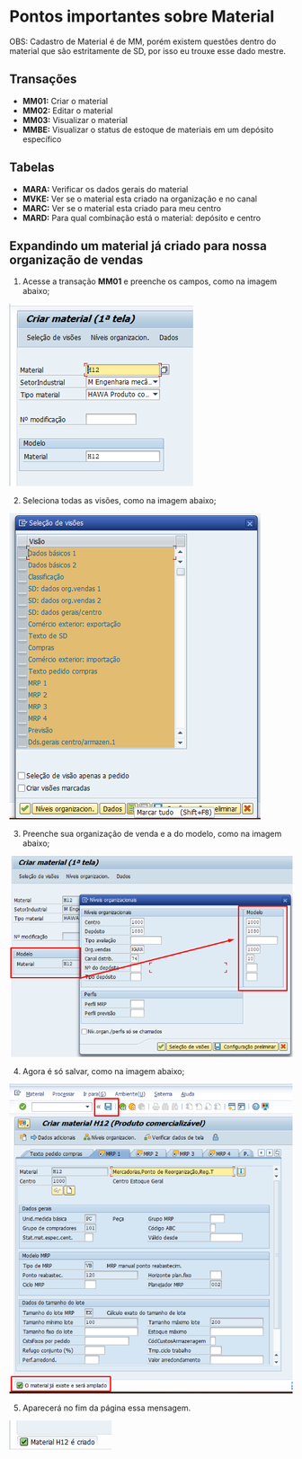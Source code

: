 # Pontos importantes sobre Material

OBS: Cadastro de Material é de MM, porém existem questões dentro do material que são estritamente de SD, por isso eu trouxe esse dado mestre.


## Transações

- **MM01:** Criar o material
- **MM02:** Editar o material 
- **MM03:** Visualizar o material
- **MMBE:** Visualizar o status de estoque de materiais em um depósito específico 


## Tabelas

- **MARA:** Verificar os dados gerais do material
- **MVKE:** Ver se o material esta criado na organização e no canal
- **MARC:** Ver se o material esta criado para meu centro 
- **MARD:** Para qual combinação está o material: depósito e centro


## Expandindo um material já criado para nossa organização de vendas

1. Acesse a transação **MM01** e preenche os campos, como na imagem abaixo;   

![MM01](image-2.png)   

2. Seleciona todas as visões, como na imagem abaixo;   

![Visões](image-3.png)   

3. Preenche sua organização de venda e a do modelo, como na imagem abaixo;   

![modelo](image-4.png)   

4. Agora é só salvar, como na imagem abaixo;   

![material ampliado](image-5.png)   

5. Aparecerá no fim da página essa mensagem.   

![ampliado](image-6.png)
